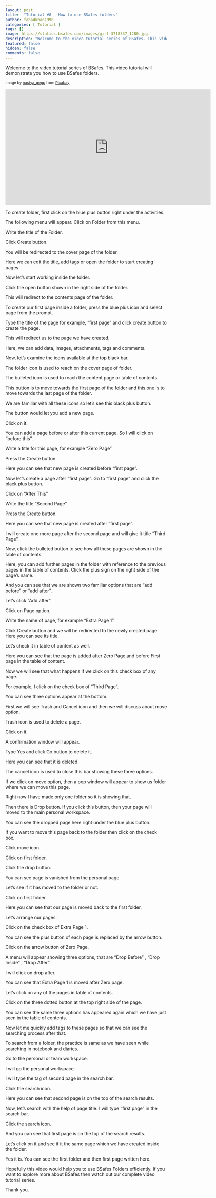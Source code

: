 ```yaml
---
layout: post
title:  "Tutorial #8 - How to use BSafes folders"
author: fahadkhan1990 
categories: [ Tutorial ]
tags: []
image: https://statics.bsafes.com/images/girl-3718537_1280.jpg 
description: "Welcome to the video tutorial series of BSafes. This video tutorial will demonstrate you how to use BSafes folders."
featured: false 
hidden: false 
comments: false
---
```


Welcome to the video tutorial series of BSafes. This video tutorial will demonstrate you how to use BSafes folders.

<sup>Image by <a href="https://pixabay.com/users/nastya_gepp-3773230/">nastya_gepp</a> from <a href="https://pixabay.com/photos/girl-young-student-sitting-table-3718537/">Pixabay</a></sup>
<iframe width="640" height="360" src="https://www.youtube.com/embed/u1sFXJyOa8I" frameborder="0" allow="accelerometer; autoplay; encrypted-media; gyroscope; picture-in-picture" allowfullscreen></iframe>

To create folder, first click on the blue plus button right under the activities.

The following menu will appear. Click on Folder from this menu.

Write the title of the Folder.

Click Create button.

You will be redirected to the cover page of the folder.

Here we can edit the title, add tags or open the folder to start creating pages.

Now let’s start working inside the folder. 

Click the open button shown in the right side of the folder.

This will redirect to the contents page of the folder.

To create our first page inside a folder, press the blue plus icon and select page from the prompt.

Type the title of the page for example, “first page” and click create button to create the page.

This will redirect us to the page we have created.

Here, we can add data, images, attachments, tags and comments.

Now, let’s examine the icons available at the top black bar.

The folder icon is used to reach on the cover page of folder.

The bulleted icon is used to reach the content page or table of contents.

This button is to move towards the first page of the folder and this one is to move towards the last page of the folder.

We are familiar with all these icons so let’s see this black plus button.

The button would let you add a new page.

Click on it.

You can add a page before or after this current page. So I will click on “before this”.

Write a title for this page, for example “Zero Page”

Press the Create button.

Here you can see that new page is created before “first page”.

Now let’s create a page after “first page”. Go to “first page” and click the black plus button. 

Click on “After This”

Write the title “Second Page”

Press the Create button.

Here you can see that new page is created after “first page”.

I will create one more page after the second page and will give it title “Third Page”. 

Now, click the bulleted button to see how all these pages are shown in the table of contents.

Here, you can add further pages in the folder with reference to the previous pages in the table of contents. Click the plus sign on the right side of the page’s name.

And you can see that we are shown two familiar options that are “add before” or “add after”.

Let’s click “Add after”.

Click on Page option.

Write the name of page, for example “Extra Page 1”.

Click Create button and we will be redirected to the newly created page. Here you can see its title.

Let’s check it in table of content as well.

Here you can see that the page is added after Zero Page and before First page in the table of content.

Now we will see that what happens if we click on this check box of any page.

For example, I click on the check box of “Third Page”.

You can see three options appear at the bottom.

First we will see Trash and Cancel icon and then we will discuss about move option.

Trash icon is used to delete a page.

Click on it.

A confirmation window will appear.

Type Yes and click Go button to delete it.

Here you can see that it is deleted.

The cancel icon is used to close this bar showing these three options.

If we click on move option, then a pop window will appear to show us folder where we can move this page.

Right now I have made only one folder so it is showing that.

Then there is Drop button. If you click this button, then your page will moved to the main personal workspace.

You can see the dropped page here right under the blue plus button.

If you want to move this page back to the folder then click on the check box.

Click move icon. 

Click on first folder.

Click the drop button.

You can see page is vanished from the personal page.

Let’s see if it has moved to the folder or not.

Click on first folder. 

Here you can see that our page is moved back to the first folder.

Let’s arrange our pages.

Click on the check box of Extra Page 1.

You can see the plus button of each page is replaced by the arrow button.

Click on the arrow button of Zero Page.

A menu will appear showing three options, that are “Drop Before” , “Drop Inside” , “Drop After”.

I will click on drop after.

You can see that Extra Page 1 is moved after Zero page.

Let’s click on any of the pages in table of contents.

Click on the three dotted button at the top right side of the page.

You can see the same three options has appeared again which we have just seen in the table of contents.

Now let me quickly add tags to these pages so that we can see the searching process after that.

To search from a folder, the practice is same as we have seen while searching in notebook and diaries.

Go to the personal or team workspace.

I will go the personal workspace.

I will type the tag of second page in the search bar.

Click the search icon.

Here you can see that second page is on the top of the search results.

Now, let’s search with the help of page title. I will type “first page” in the search bar.

Click the search icon.

And you can see that first page is on the top of the search results.

Let’s click on it and see if it the same page which we have created inside the folder.

Yes it is. You can see the first folder and then first page written here.

Hopefully this video would help you to use BSafes Folders efficiently. If you want to explore more about BSafes then watch out our complete video tutorial series.

Thank you.


